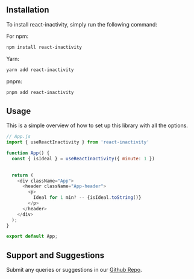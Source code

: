 ## Installation
To install react-inactivity, simply run the following command:

For npm:

```bash
npm install react-inactivity
```

Yarn:

```bash
yarn add react-inactivity
```

pnpm:

```bash
pnpm add react-inactivity
```

## Usage

This is a simple overview of how to set up this library with all the options.

```js
// App.js
import { useReactInactivity } from 'react-inactivity'

function App() {
  const { isIdeal } = useReactInactivity({ minute: 1 })
  

  return (
    <div className="App">
      <header className="App-header">
        <p>
          Ideal for 1 min? -- {isIdeal.toString()}
        </p>
      </header>
    </div>
  );
}

export default App;
```

## Support and Suggestions

Submit any queries or suggestions in our [Github Repo](https://github.com/shivnath17/react-inactivity/issues).